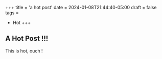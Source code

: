 +++
title = 'a hot post'
date = 2024-01-08T21:44:40-05:00
draft = false
tags =
  - Hot
+++

## A Hot Post !!!

This is hot, ouch ! 